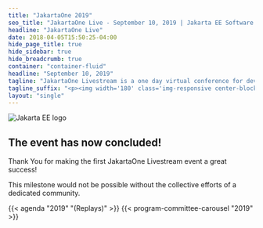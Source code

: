 ```yaml
---
title: "JakartaOne 2019"
seo_title: "JakartaOne Live - September 10, 2019 | Jakarta EE Software | Cloud Native"
headline: "JakartaOne Live"
date: 2018-04-05T15:50:25-04:00
hide_page_title: true
hide_sidebar: true
hide_breadcrumb: true
container: "container-fluid"
headline: "September 10, 2019"
tagline: "JakartaOne Livestream is a one day virtual conference for developers and technical business leaders that brings insights into the current state and future of Jakarta&trade; EE and related technologies focused on  developing cloud native Java applications."
tagline_suffix: "<p><img width='180' class='img-responsive center-block' src='/images/jakarta/jakarta-ee-logo.svg' alt='Jakarta EE: The New Home of Cloud Native Java'></p>"
layout: "single"
---
```


<section id="registration">
  <div class="backdrop padding-bottom-40 padding-top-40">
    <div class="container">
      <div class="row">
        <div class="col-xs-24 col-md-6 match-height-item-by-row">
          <img class="img-responsive margin-auto" src="/images/jakarta/jakarta-ee-schooner.png" title="Jakarta EE logo" />
        </div>
        <div class="col-xs-24 col-md-18 text-middle text-center match-height-item-by-row">
          <div style="position:relative; top:20%;">
            <h2>The event has now concluded!</h2>
            <p>Thank You for making the first JakartaOne Livestream event a great success!</p>
            <p>This milestone would not be possible without the collective efforts of a dedicated community.</p>
          </div>
        </div>
      </div>
    </div>
  </div>
</section>

{{< agenda "2019" "(Replays)" >}}
{{< program-committee-carousel "2019" >}}